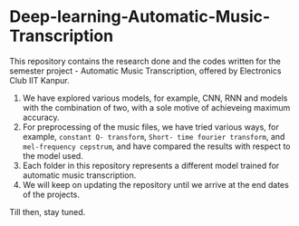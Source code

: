 # Deep-learning-Automatic-Music-Transcription
This repository contains the research done and the codes written for the semester project - Automatic Music Transcription, offered by Electronics Club IIT Kanpur.
1. We have explored various models, for example, CNN, RNN and models with the combination of two, with a sole motive of achieveing maximum accuracy. 
2. For preprocessing of the music files, we have tried various ways, for example, `constant Q- transform`, `Short- time fourier transform`, and `mel-frequency cepstrum`, and have compared the results with respect to the model used. 
3. Each folder in this repository represents a different model trained for automatic music transcription. 
4. We will keep on updating the repository until we arrive at the end dates of the projects.  

Till then, stay tuned.
